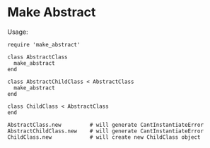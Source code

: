 # Make Abstract

Usage:

    require 'make_abstract'
    
    class AbstractClass
      make_abstract
    end    
    
    class AbstractChildClass < AbstractClass
      make_abstract
    end
    
    class ChildClass < AbstractClass
    end
    
    AbstractClass.new         # will generate CantInstantiateError
    AbstractChildClass.new    # will generate CantInstantiateError
    ChildClass.new            # will create new ChildClass object
